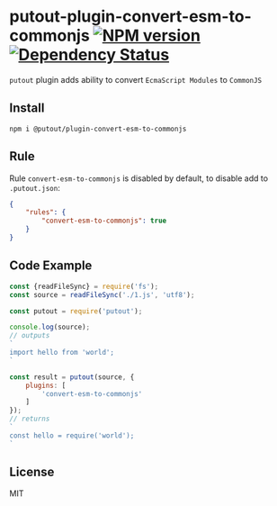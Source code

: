 # putout-plugin-convert-esm-to-commonjs [![NPM version][NPMIMGURL]][NPMURL] [![Dependency Status][DependencyStatusIMGURL]][DependencyStatusURL]
[NPMIMGURL]:                https://img.shields.io/npm/v/@putout/plugin-convert-esm-to-commonjs.svg?style=flat&longCache=true
[NPMURL]:                   https://npmjs.org/package/@putout/plugin-convert-esm-to-commonjs"npm"

[DependencyStatusURL]:      https://david-dm.org/coderaiser/putout?path=packages/plugin-convert-esm-to-commonjs
[DependencyStatusIMGURL]:   https://david-dm.org/coderaiser/putout.svg?path=packages/plugin-convert-esm-to-commonjs

`putout` plugin adds ability to convert `EcmaScript Modules` to `CommonJS`

## Install

```
npm i @putout/plugin-convert-esm-to-commonjs
```

## Rule

Rule `convert-esm-to-commonjs` is disabled by default, to disable add to `.putout.json`:

```json
{
    "rules": {
        "convert-esm-to-commonjs": true
    }
}
```

## Code Example

```js
const {readFileSync} = require('fs');
const source = readFileSync('./1.js', 'utf8');

const putout = require('putout');

console.log(source);
// outputs
`
import hello from 'world';
`

const result = putout(source, {
    plugins: [
        'convert-esm-to-commonjs'
    ]
});
// returns
`
const hello = require('world');
`
```

## License

MIT

